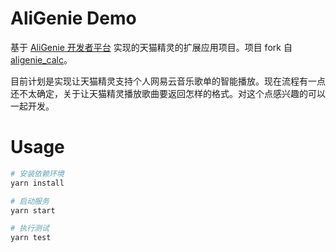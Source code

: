 
# AliGenie Demo

基于 [AliGenie 开发者平台](http://doc-bot.tmall.com/) 实现的天猫精灵的扩展应用项目。项目 fork 自[aligenie_calc](https://github.com/joans321/aligenie_calc)。

目前计划是实现让天猫精灵支持个人网易云音乐歌单的智能播放。现在流程有一点还不太确定，关于让天猫精灵播放歌曲要返回怎样的格式。对这个点感兴趣的可以一起开发。

# Usage

~~~sh
# 安装依赖环境
yarn install

# 启动服务
yarn start

# 执行测试
yarn test
~~~



